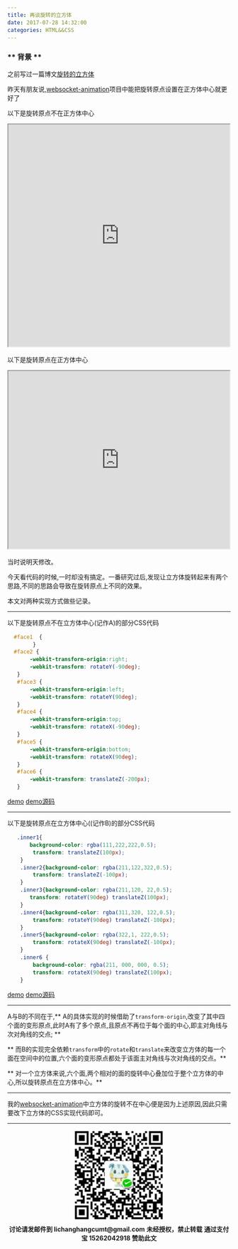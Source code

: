 ```yaml
---
title: 再谈旋转的立方体
date: 2017-07-28 14:32:00
categories: HTML&&CSS
---
```

### ** 背景 **

之前写过一篇博文[旋转的立方体](http://www.sail.name/2017/02/16/rotary-cube/)

昨天有朋友说,[websocket-animation](https://github.com/iamsail/websocket-animation)项目中能把旋转原点设置在正方体中心就更好了

以下是旋转原点不在正方体中心

<iframe src="http://www.sail.name/CSS_Demo/rotary-cube.html" style="width:500px;height:500px;">
</iframe>

以下是旋转原点在正方体中心

<iframe src="http://www.sail.name/CSS_Demo/rotary-cube-1.html" style="width:500px;height:400px;">
</iframe>

当时说明天修改。

今天看代码的时候,一时却没有搞定。<span class="under0">一番研究过后,发现让立方体旋转起来有两个思路,不同的思路会导致在旋转原点上不同的效果。</span>

本文对两种实现方式做些记录。

*****************

以下是旋转原点不在立方体中心(记作A)的部分CSS代码

```CSS
  #face1  {
        }
  #face2 {
       -webkit-transform-origin:right;
       -webkit-transform: rotateY(-90deg);
   }
   #face3 {
       -webkit-transform-origin:left;
       -webkit-transform: rotateY(90deg);
   }
   #face4 {
       -webkit-transform-origin:top;
       -webkit-transform: rotateX(-90deg);
   }
   #face5 {
       -webkit-transform-origin:bottom;
       -webkit-transform: rotateX(90deg);
   }
   #face6 {
       -webkit-transform: translateZ(-200px);
   }
```
[demo](http://www.sail.name/CSS_Demo/rotary-cube.html)
[demo源码](https://github.com/iamsail/CSS_Demo/blob/master/rotary-cube.html)


*******************

以下是旋转原点在立方体中心((记作B)的部分CSS代码

```CSS
   .inner1{
       background-color: rgba(111,222,222,0.5);
        transform: translateZ(100px);
    }
    .inner2{background-color: rgba(211,122,322,0.5);
        transform: translateZ(-100px);
    }
    .inner3{background-color: rgba(211,120, 22,0.5);
       transform: rotateY(90deg) translateZ(100px);
    }
    .inner4{background-color: rgba(311,320, 122,0.5);
        transform: rotateY(90deg) translateZ(-100px);
    }
    .inner5{background-color: rgba(322,1, 222,0.5);
        transform: rotateX(90deg) translateZ(-100px);
    }
    .inner6 {
        background-color: rgba(211, 000, 000, 0.5);
        transform: rotateX(90deg) translateZ(100px);
    }
```
[demo](http://www.sail.name/CSS_Demo/rotary-cube.html)
[demo源码](https://github.com/iamsail/CSS_Demo/blob/master/rotary-cube.html)

****************

A与B的不同在于,<span class="under0">** A的具体实现的时候借助了`transform-origin`,改变了其中四个面的变形原点,此时A有了多个原点,且原点不再位于每个面的中心,即主对角线与次对角线的交点; **</span>

** 而B的实现完全依赖`transform`中的`rotate`和`translate`来改变立方体的每一个面在空间中的位置,六个面的变形原点都处于该面主对角线与次对角线的交点。**

** <span class="under0">对一个立方体来说,六个面,两个相对的面的旋转中心叠加位于整个立方体的中心,所以旋转原点在立方体中心。</span>**

****************

我的[websocket-animation](https://github.com/iamsail/websocket-animation)中立方体的旋转不在中心便是因为上述原因,因此只需要改下立方体的CSS实现代码即可。


****************
<div width="100%" align="center"><img src="/img/wx.png" alt="微信赞助二维码"></div></div>
<p style="margin-top: 0.4em; text-align: center">
      <b style="font-size: 1em;">讨论请发邮件到 lichanghangcumt@gmail.com</b>
      <b style="font-size: 1em;">未经授权，禁止转载</b>
      <b style="font-size: 1em;">通过支付宝 15262042918 赞助此文</b>
 </p>